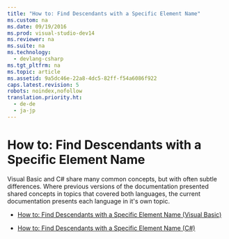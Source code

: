 ```yaml
---
title: "How to: Find Descendants with a Specific Element Name"
ms.custom: na
ms.date: 09/19/2016
ms.prod: visual-studio-dev14
ms.reviewer: na
ms.suite: na
ms.technology: 
  - devlang-csharp
ms.tgt_pltfrm: na
ms.topic: article
ms.assetid: 9a5dc46e-22a8-4dc5-82ff-f54a6086f922
caps.latest.revision: 5
robots: noindex,nofollow
translation.priority.ht: 
  - de-de
  - ja-jp
---
```

# How to: Find Descendants with a Specific Element Name
Visual Basic and C# share many common concepts, but with often subtle differences. Where previous versions of the documentation presented shared concepts in topics that covered both languages, the current documentation presents each language in it's own topic.  
  
-   [How to: Find Descendants with a Specific Element Name (Visual Basic)](../vs140/How-to--Find-Descendants-with-a-Specific-Element-Name--Visual-Basic-.md)  
  
-   [How to: Find Descendants with a Specific Element Name (C#)](../vs140/How-to--Find-Descendants-with-a-Specific-Element-Name--C#-.md)